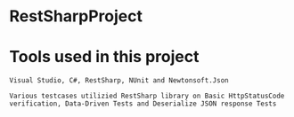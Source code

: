 # RestSharpProject
# Tools used in this project
	Visual Studio, C#, RestSharp, NUnit and Newtonsoft.Json
	
	Various testcases utilizied RestSharp library on Basic HttpStatusCode verification, Data-Driven Tests and Deserialize JSON response Tests
	
